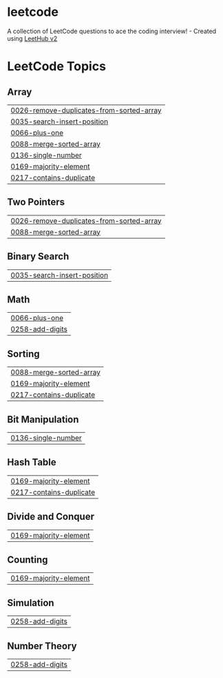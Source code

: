 # leetcode
A collection of LeetCode questions to ace the coding interview! - Created using [LeetHub v2](https://github.com/arunbhardwaj/LeetHub-2.0)

<!---LeetCode Topics Start-->
# LeetCode Topics
## Array
|  |
| ------- |
| [0026-remove-duplicates-from-sorted-array](https://github.com/brani5323/leetcode/tree/master/0026-remove-duplicates-from-sorted-array) |
| [0035-search-insert-position](https://github.com/brani5323/leetcode/tree/master/0035-search-insert-position) |
| [0066-plus-one](https://github.com/brani5323/leetcode/tree/master/0066-plus-one) |
| [0088-merge-sorted-array](https://github.com/brani5323/leetcode/tree/master/0088-merge-sorted-array) |
| [0136-single-number](https://github.com/brani5323/leetcode/tree/master/0136-single-number) |
| [0169-majority-element](https://github.com/brani5323/leetcode/tree/master/0169-majority-element) |
| [0217-contains-duplicate](https://github.com/brani5323/leetcode/tree/master/0217-contains-duplicate) |
## Two Pointers
|  |
| ------- |
| [0026-remove-duplicates-from-sorted-array](https://github.com/brani5323/leetcode/tree/master/0026-remove-duplicates-from-sorted-array) |
| [0088-merge-sorted-array](https://github.com/brani5323/leetcode/tree/master/0088-merge-sorted-array) |
## Binary Search
|  |
| ------- |
| [0035-search-insert-position](https://github.com/brani5323/leetcode/tree/master/0035-search-insert-position) |
## Math
|  |
| ------- |
| [0066-plus-one](https://github.com/brani5323/leetcode/tree/master/0066-plus-one) |
| [0258-add-digits](https://github.com/brani5323/leetcode/tree/master/0258-add-digits) |
## Sorting
|  |
| ------- |
| [0088-merge-sorted-array](https://github.com/brani5323/leetcode/tree/master/0088-merge-sorted-array) |
| [0169-majority-element](https://github.com/brani5323/leetcode/tree/master/0169-majority-element) |
| [0217-contains-duplicate](https://github.com/brani5323/leetcode/tree/master/0217-contains-duplicate) |
## Bit Manipulation
|  |
| ------- |
| [0136-single-number](https://github.com/brani5323/leetcode/tree/master/0136-single-number) |
## Hash Table
|  |
| ------- |
| [0169-majority-element](https://github.com/brani5323/leetcode/tree/master/0169-majority-element) |
| [0217-contains-duplicate](https://github.com/brani5323/leetcode/tree/master/0217-contains-duplicate) |
## Divide and Conquer
|  |
| ------- |
| [0169-majority-element](https://github.com/brani5323/leetcode/tree/master/0169-majority-element) |
## Counting
|  |
| ------- |
| [0169-majority-element](https://github.com/brani5323/leetcode/tree/master/0169-majority-element) |
## Simulation
|  |
| ------- |
| [0258-add-digits](https://github.com/brani5323/leetcode/tree/master/0258-add-digits) |
## Number Theory
|  |
| ------- |
| [0258-add-digits](https://github.com/brani5323/leetcode/tree/master/0258-add-digits) |
<!---LeetCode Topics End-->